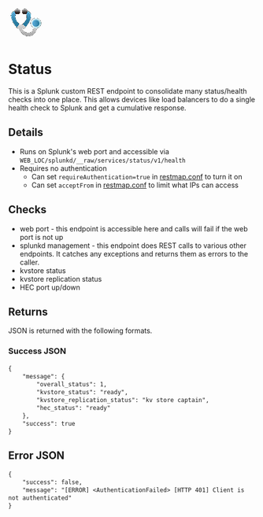 ![Status Splunk app](static/appIcon_2x.png?)
# Status
This is a Splunk custom REST endpoint to consolidate many status/health checks into one place. This allows devices like load balancers to do a single health check to Splunk and get a cumulative response.

## Details
* Runs on Splunk's web port and accessible via `WEB_LOC/splunkd/__raw/services/status/v1/health`
* Requires no authentication
    * Can set `requireAuthentication=true` in [restmap.conf](status/default/restmap.conf) to turn it on
    * Can set `acceptFrom` in [restmap.conf](status/default/restmap.conf) to limit what IPs can access

## Checks
* web port - this endpoint is accessible here and calls will fail if the web port is not up
* splunkd management - this endpoint does REST calls to various other endpoints. It catches any exceptions and returns them as errors to the caller.
* kvstore status
* kvstore replication status
* HEC port up/down

## Returns
JSON is returned with the following formats.

### Success JSON
```
{
    "message": {
        "overall_status": 1,
        "kvstore_status": "ready",
        "kvstore_replication_status": "kv store captain",
        "hec_status": "ready"
    },
    "success": true
}
```

## Error JSON
```
{
    "success": false,
    "message": "[ERROR] <AuthenticationFailed> [HTTP 401] Client is not authenticated"
}
```

